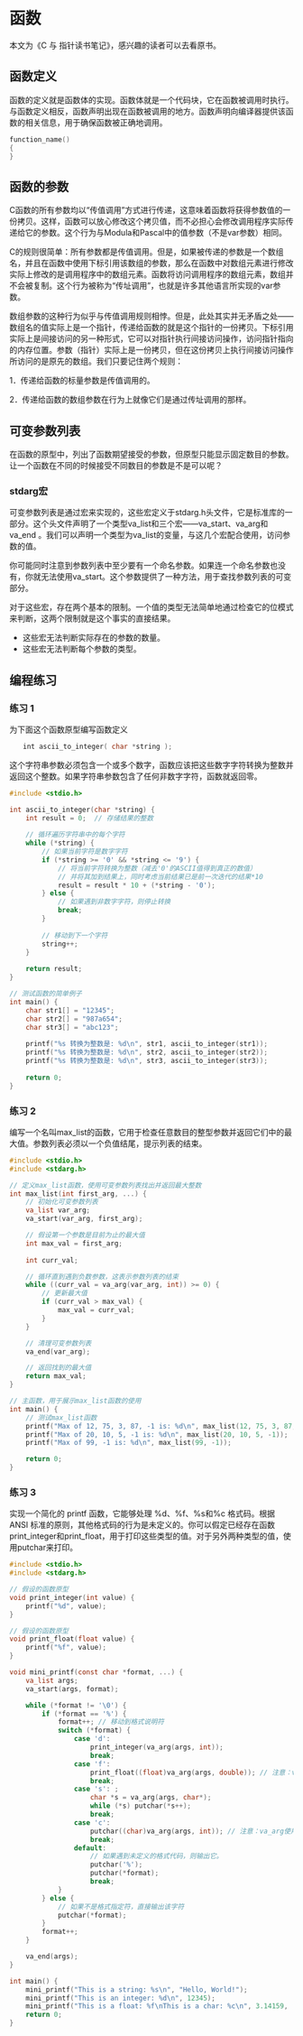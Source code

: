 # 函数
本文为《C 与 指针读书笔记》，感兴趣的读者可以去看原书。

## 函数定义
函数的定义就是函数体的实现。函数体就是一个代码块，它在函数被调用时执行。与函数定义相反，函数声明出现在函数被调用的地方。函数声明向编译器提供该函数的相关信息，用于确保函数被正确地调用。

```c
function_name()
{
}
```

## 函数的参数
C函数的所有参数均以“传值调用”方式进行传递，这意味着函数将获得参数值的一份拷贝。这样，函数可以放心修改这个拷贝值，而不必担心会修改调用程序实际传递给它的参数。这个行为与Modula和Pascal中的值参数（不是var参数）相同。

C的规则很简单：所有参数都是传值调用。但是，如果被传递的参数是一个数组名，并且在函数中使用下标引用该数组的参数，那么在函数中对数组元素进行修改实际上修改的是调用程序中的数组元素。函数将访问调用程序的数组元素，数组并不会被复制。这个行为被称为“传址调用”，也就是许多其他语言所实现的var参数。

数组参数的这种行为似乎与传值调用规则相悖。但是，此处其实并无矛盾之处——数组名的值实际上是一个指针，传递给函数的就是这个指针的一份拷贝。下标引用实际上是间接访问的另一种形式，它可以对指针执行间接访问操作，访问指针指向的内存位置。参数（指针）实际上是一份拷贝，但在这份拷贝上执行间接访问操作所访问的是原先的数组。我们只要记住两个规则：

1．传递给函数的标量参数是传值调用的。

2．传递给函数的数组参数在行为上就像它们是通过传址调用的那样。

## 可变参数列表
在函数的原型中，列出了函数期望接受的参数，但原型只能显示固定数目的参数。让一个函数在不同的时候接受不同数目的参数是不是可以呢？

### stdarg宏
可变参数列表是通过宏来实现的，这些宏定义于stdarg.h头文件，它是标准库的一部分。这个头文件声明了一个类型va_list和三个宏——va_start、va_arg和va_end  。我们可以声明一个类型为va_list的变量，与这几个宏配合使用，访问参数的值。

你可能同时注意到参数列表中至少要有一个命名参数。如果连一个命名参数也没有，你就无法使用va_start。这个参数提供了一种方法，用于查找参数列表的可变部分。

对于这些宏，存在两个基本的限制。一个值的类型无法简单地通过检查它的位模式来判断，这两个限制就是这个事实的直接结果。

- 这些宏无法判断实际存在的参数的数量。
- 这些宏无法判断每个参数的类型。

## 编程练习
### 练习 1
为下面这个函数原型编写函数定义

```c
　　int ascii_to_integer( char *string );
```

这个字符串参数必须包含一个或多个数字，函数应该把这些数字字符转换为整数并返回这个整数。如果字符串参数包含了任何非数字字符，函数就返回零。

```c
#include <stdio.h>

int ascii_to_integer(char *string) {
    int result = 0;  // 存储结果的整数
    
    // 循环遍历字符串中的每个字符
    while (*string) {
        // 如果当前字符是数字字符
        if (*string >= '0' && *string <= '9') {
            // 将当前字符转换为整数（减去'0'的ASCII值得到真正的数值）
            // 并将其加到结果上，同时考虑当前结果已是前一次迭代的结果*10
            result = result * 10 + (*string - '0');
        } else {
            // 如果遇到非数字字符，则停止转换
            break;
        }
        
        // 移动到下一个字符
        string++;
    }
    
    return result;
}

// 测试函数的简单例子
int main() {
    char str1[] = "12345";
    char str2[] = "987a654";
    char str3[] = "abc123";
    
    printf("%s 转换为整数是: %d\n", str1, ascii_to_integer(str1));
    printf("%s 转换为整数是: %d\n", str2, ascii_to_integer(str2));
    printf("%s 转换为整数是: %d\n", str3, ascii_to_integer(str3));
    
    return 0;
}
```

### 练习 2
编写一个名叫max_list的函数，它用于检查任意数目的整型参数并返回它们中的最大值。参数列表必须以一个负值结尾，提示列表的结束。

```c
#include <stdio.h>
#include <stdarg.h>

// 定义max_list函数，使用可变参数列表找出并返回最大整数
int max_list(int first_arg, ...) {
    // 初始化可变参数列表
    va_list var_arg;
    va_start(var_arg, first_arg);

    // 假设第一个参数是目前为止的最大值
    int max_val = first_arg;
    
    int curr_val;

    // 循环直到遇到负数参数，这表示参数列表的结束
    while ((curr_val = va_arg(var_arg, int)) >= 0) {
        // 更新最大值
        if (curr_val > max_val) {
            max_val = curr_val;
        }
    }

    // 清理可变参数列表
    va_end(var_arg);

    // 返回找到的最大值
    return max_val;
}

// 主函数，用于展示max_list函数的使用
int main() {
    // 测试max_list函数
    printf("Max of 12, 75, 3, 87, -1 is: %d\n", max_list(12, 75, 3, 87, -1));
    printf("Max of 20, 10, 5, -1 is: %d\n", max_list(20, 10, 5, -1));
    printf("Max of 99, -1 is: %d\n", max_list(99, -1));

    return 0;
}
```

### 练习 3
实现一个简化的 printf 函数，它能够处理 %d、%f、%s和%c 格式码。根据 ANSI 标准的原则，其他格式码的行为是未定义的。你可以假定已经存在函数print_integer和print_float，用于打印这些类型的值。对于另外两种类型的值，使用putchar来打印。

```c
#include <stdio.h>
#include <stdarg.h>

// 假设的函数原型
void print_integer(int value) {
    printf("%d", value);
}

// 假设的函数原型
void print_float(float value) {
    printf("%f", value);
}

void mini_printf(const char *format, ...) {
    va_list args;
    va_start(args, format);

    while (*format != '\0') {
        if (*format == '%') {
            format++; // 移动到格式说明符
            switch (*format) {
                case 'd':
                    print_integer(va_arg(args, int));
                    break;
                case 'f':
                    print_float((float)va_arg(args, double)); // 注意：va_arg使用double来获取浮点数
                    break;
                case 's': ;
                    char *s = va_arg(args, char*);
                    while (*s) putchar(*s++);
                    break;
                case 'c':
                    putchar((char)va_arg(args, int)); // 注意：va_arg使用int来获取字符
                    break;
                default:
                    // 如果遇到未定义的格式代码，则输出它。
                    putchar('%');
                    putchar(*format);
                    break;
            }
        } else {
            // 如果不是格式指定符，直接输出该字符
            putchar(*format);
        }
        format++;
    }

    va_end(args);
}

int main() {
    mini_printf("This is a string: %s\n", "Hello, World!");
    mini_printf("This is an integer: %d\n", 12345);
    mini_printf("This is a float: %f\nThis is a char: %c\n", 3.14159, 'A');
    return 0;
}
```







